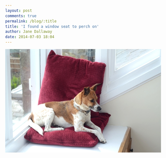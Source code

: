 ```yaml
---
layout: post
comments: true
permalink: /blog/:title
title: 'I found a window seat to perch on'
author: Jane Dallaway
date: 2014-07-03 18:04
---
```


<div><a href="/media/tp_DSC_1774.JPG"><img src="/media/tp_thumb_DSC_1774.JPG" width="500" height="331"/></a></div>


  
      
